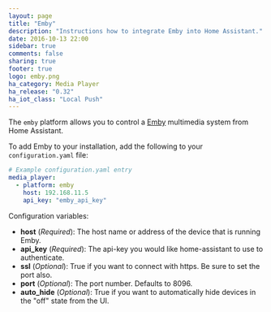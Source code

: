 ```yaml
---
layout: page
title: "Emby"
description: "Instructions how to integrate Emby into Home Assistant."
date: 2016-10-13 22:00
sidebar: true
comments: false
sharing: true
footer: true
logo: emby.png
ha_category: Media Player
ha_release: "0.32"
ha_iot_class: "Local Push"
---
```



The `emby` platform allows you to control a [Emby](http://emby.media/) multimedia system from Home Assistant.

To add Emby to your installation, add the following to your `configuration.yaml` file:

```yaml
# Example configuration.yaml entry
media_player:
  - platform: emby
    host: 192.168.11.5
    api_key: "emby_api_key"
```

Configuration variables:

- **host** (*Required*): The host name or address of the device that is running Emby.
- **api_key** (*Required*): The api-key you would like home-assistant to use to authenticate.
- **ssl** (*Optional*): True if you want to connect with https. Be sure to set the port also.
- **port** (*Optional*): The port number. Defaults to 8096.
- **auto_hide** (*Optional*): True if you want to automatically hide devices in the "off" state from the UI.
